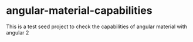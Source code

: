 # angular-material-capabilities
This is a test seed project to check the capabilities of angular material with angular 2
